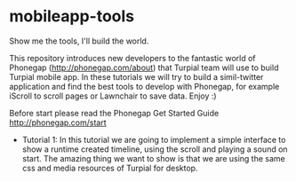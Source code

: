 mobileapp-tools
===============

Show me the tools, I&#39;ll build the world.

This repository introduces new developers to the fantastic world of Phonegap (http://phonegap.com/about) that Turpial team will use to build Turpial mobile app. In these tutorials we will try to build a simil-twitter application and find the best tools to develop with Phonegap, for example iScroll to scroll pages or Lawnchair to save data. Enjoy :)

Before start please read the Phonegap Get Started Guide http://phonegap.com/start

- Tutorial 1:
In this tutorial we are going to implement a simple interface to show a runtime created timeline, using the scroll and playing a sound on start. The amazing thing we want to show is that we are using the same css and media resources of Turpial for desktop.
